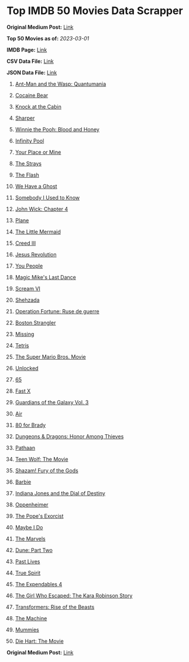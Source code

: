 # Top IMDB 50 Movies Data Scrapper

**Original Medium Post:** [Link](https://medium.com/@nishantsahoo/which-movie-should-i-watch-5c83a3c0f5b1) 

**Top 50 Movies as of:** _2023-03-01_

**IMDB Page:** [Link](http://www.imdb.com/search/title?release_date=2023,2023&title_type=feature)

**CSV Data File:** [Link](/Data/data.csv)

**JSON Data File:** [Link](/Data/data.json)

1. [Ant-Man and the Wasp: Quantumania](https://www.imdb.com/title/tt10954600/?ref_=adv_li_tt)

2. [Cocaine Bear](https://www.imdb.com/title/tt14209916/?ref_=adv_li_tt)

3. [Knock at the Cabin](https://www.imdb.com/title/tt15679400/?ref_=adv_li_tt)

4. [Sharper](https://www.imdb.com/title/tt12573454/?ref_=adv_li_tt)

5. [Winnie the Pooh: Blood and Honey](https://www.imdb.com/title/tt19623240/?ref_=adv_li_tt)

6. [Infinity Pool](https://www.imdb.com/title/tt10365998/?ref_=adv_li_tt)

7. [Your Place or Mine](https://www.imdb.com/title/tt12823454/?ref_=adv_li_tt)

8. [The Strays](https://www.imdb.com/title/tt16437278/?ref_=adv_li_tt)

9. [The Flash](https://www.imdb.com/title/tt0439572/?ref_=adv_li_tt)

10. [We Have a Ghost](https://www.imdb.com/title/tt7798604/?ref_=adv_li_tt)

11. [Somebody I Used to Know](https://www.imdb.com/title/tt15333984/?ref_=adv_li_tt)

12. [John Wick: Chapter 4](https://www.imdb.com/title/tt10366206/?ref_=adv_li_tt)

13. [Plane](https://www.imdb.com/title/tt5884796/?ref_=adv_li_tt)

14. [The Little Mermaid](https://www.imdb.com/title/tt5971474/?ref_=adv_li_tt)

15. [Creed III](https://www.imdb.com/title/tt11145118/?ref_=adv_li_tt)

16. [Jesus Revolution](https://www.imdb.com/title/tt10098448/?ref_=adv_li_tt)

17. [You People](https://www.imdb.com/title/tt14826022/?ref_=adv_li_tt)

18. [Magic Mike's Last Dance](https://www.imdb.com/title/tt16280138/?ref_=adv_li_tt)

19. [Scream VI](https://www.imdb.com/title/tt17663992/?ref_=adv_li_tt)

20. [Shehzada](https://www.imdb.com/title/tt13130948/?ref_=adv_li_tt)

21. [Operation Fortune: Ruse de guerre](https://www.imdb.com/title/tt7985704/?ref_=adv_li_tt)

22. [Boston Strangler](https://www.imdb.com/title/tt2560078/?ref_=adv_li_tt)

23. [Missing](https://www.imdb.com/title/tt10855768/?ref_=adv_li_tt)

24. [Tetris](https://www.imdb.com/title/tt12758060/?ref_=adv_li_tt)

25. [The Super Mario Bros. Movie](https://www.imdb.com/title/tt6718170/?ref_=adv_li_tt)

26. [Unlocked](https://www.imdb.com/title/tt26160190/?ref_=adv_li_tt)

27. [65](https://www.imdb.com/title/tt12261776/?ref_=adv_li_tt)

28. [Fast X](https://www.imdb.com/title/tt5433140/?ref_=adv_li_tt)

29. [Guardians of the Galaxy Vol. 3](https://www.imdb.com/title/tt6791350/?ref_=adv_li_tt)

30. [Air](https://www.imdb.com/title/tt16419074/?ref_=adv_li_tt)

31. [80 for Brady](https://www.imdb.com/title/tt18079362/?ref_=adv_li_tt)

32. [Dungeons & Dragons: Honor Among Thieves](https://www.imdb.com/title/tt2906216/?ref_=adv_li_tt)

33. [Pathaan](https://www.imdb.com/title/tt12844910/?ref_=adv_li_tt)

34. [Teen Wolf: The Movie](https://www.imdb.com/title/tt15486810/?ref_=adv_li_tt)

35. [Shazam! Fury of the Gods](https://www.imdb.com/title/tt10151854/?ref_=adv_li_tt)

36. [Barbie](https://www.imdb.com/title/tt1517268/?ref_=adv_li_tt)

37. [Indiana Jones and the Dial of Destiny](https://www.imdb.com/title/tt1462764/?ref_=adv_li_tt)

38. [Oppenheimer](https://www.imdb.com/title/tt15398776/?ref_=adv_li_tt)

39. [The Pope's Exorcist](https://www.imdb.com/title/tt13375076/?ref_=adv_li_tt)

40. [Maybe I Do](https://www.imdb.com/title/tt20879602/?ref_=adv_li_tt)

41. [The Marvels](https://www.imdb.com/title/tt10676048/?ref_=adv_li_tt)

42. [Dune: Part Two](https://www.imdb.com/title/tt15239678/?ref_=adv_li_tt)

43. [Past Lives](https://www.imdb.com/title/tt13238346/?ref_=adv_li_tt)

44. [True Spirit](https://www.imdb.com/title/tt2353868/?ref_=adv_li_tt)

45. [The Expendables 4](https://www.imdb.com/title/tt3291150/?ref_=adv_li_tt)

46. [The Girl Who Escaped: The Kara Robinson Story](https://www.imdb.com/title/tt25602750/?ref_=adv_li_tt)

47. [Transformers: Rise of the Beasts](https://www.imdb.com/title/tt5090568/?ref_=adv_li_tt)

48. [The Machine](https://www.imdb.com/title/tt11040844/?ref_=adv_li_tt)

49. [Mummies](https://www.imdb.com/title/tt23177868/?ref_=adv_li_tt)

50. [Die Hart: The Movie](https://www.imdb.com/title/tt26198528/?ref_=adv_li_tt)

**Original Medium Post:** [Link](https://medium.com/@nishantsahoo/which-movie-should-i-watch-5c83a3c0f5b1) 
